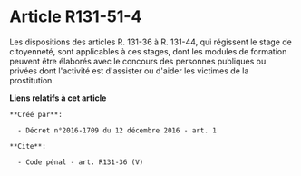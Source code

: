 # Article R131-51-4

Les dispositions des articles R. 131-36 à R. 131-44, qui régissent le stage de citoyenneté, sont applicables à ces stages,
dont les modules de formation peuvent être élaborés avec le concours des personnes publiques ou privées dont l'activité est
d'assister ou d'aider les victimes de la prostitution.

**Liens relatifs à cet article**

	**Créé par**:

	  - Décret n°2016-1709 du 12 décembre 2016 - art. 1

	**Cite**:

	  - Code pénal - art. R131-36 (V)
